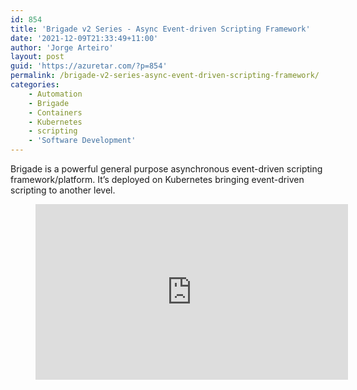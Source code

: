 ```yaml
---
id: 854
title: 'Brigade v2 Series - Async Event-driven Scripting Framework'
date: '2021-12-09T21:33:49+11:00'
author: 'Jorge Arteiro'
layout: post
guid: 'https://azuretar.com/?p=854'
permalink: /brigade-v2-series-async-event-driven-scripting-framework/
categories:
    - Automation
    - Brigade
    - Containers
    - Kubernetes
    - scripting
    - 'Software Development'
---
```


Brigade is a powerful general purpose asynchronous event-driven scripting framework/platform. It’s deployed on Kubernetes bringing event-driven scripting to another level.

<div class="wp-block-columns is-layout-flex wp-container-core-columns-is-layout-10 wp-block-columns-is-layout-flex"><div class="wp-block-column is-layout-flow wp-block-column-is-layout-flow" style="flex-basis:33.33%"><figure class="wp-block-embed is-type-video is-provider-youtube wp-block-embed-youtube wp-embed-aspect-16-9 wp-has-aspect-ratio"><div class="wp-block-embed__wrapper"><div class="ast-oembed-container " style="height: 100%;"><iframe allow="accelerometer; autoplay; clipboard-write; encrypted-media; gyroscope; picture-in-picture; web-share" allowfullscreen="" frameborder="0" height="281" loading="lazy" referrerpolicy="strict-origin-when-cross-origin" src="https://www.youtube.com/embed/LIq4VNaEPL4?feature=oembed" title="Brigade v2 Introduction" width="500"></iframe></div></div></figure></div><div class="wp-block-column is-layout-flow wp-block-column-is-layout-flow" style="flex-basis:66.66%">This video introduces the new v2 version just released.

- What’s Brigade
- Architecture
- Brigade Installation
- Events
- Worker
- Gateways
- Demos
- much more

</div></div><div class="wp-block-columns is-layout-flex wp-container-core-columns-is-layout-11 wp-block-columns-is-layout-flex"><div class="wp-block-column is-layout-flow wp-block-column-is-layout-flow" style="flex-basis:33.33%"><figure class="wp-block-embed is-type-video is-provider-youtube wp-block-embed-youtube wp-embed-aspect-16-9 wp-has-aspect-ratio"><div class="wp-block-embed__wrapper"><div class="ast-oembed-container " style="height: 100%;"><iframe allow="accelerometer; autoplay; clipboard-write; encrypted-media; gyroscope; picture-in-picture; web-share" allowfullscreen="" frameborder="0" height="281" loading="lazy" referrerpolicy="strict-origin-when-cross-origin" src="https://www.youtube.com/embed/1jEKgLme7JA?feature=oembed" title="Brigade v2 Gateways deep dive" width="500"></iframe></div></div></figure></div><div class="wp-block-column is-layout-flow wp-block-column-is-layout-flow" style="flex-basis:66.66%">This video deep dive Brigade v2 gateways. As Bonus Kent is showing GitHub Login working!

- Gateways Architecture deep dive
- How to create a gateway
- Brigade SDKs
- GitHub Gateway
- Demos
- much more

</div></div>#### **References**

**Brigade Version 2**

- https://github.com/brigadecore/brigade
- https://quickstart.brigade.sh/
- [Brigade 2 Goes GA · Brigade Blog](https://blog.brigade.sh/2021-12-01-brigade-2-goes-ga/)
- https://twitter.com/brigadecore
- https://slack.brigade.sh
- [Brigade – YouTube](https://www.youtube.com/channel/UCjeocwsYKby4BFVT8IWlr-A)
- https://brigade.sh/
- https://blog.brigade.sh/
- https://www.cncf.io/projects/brigade/

**Brigade Gateways**

- https://github.com/brigadecore/brigade-github-gateway
- https://github.com/brigadecore/brigade-acr-gateway
- https://github.com/brigadecore/brigade-cloudevents-gateway
- https://github.com/brigadecore/brigade-bitbucket-gateway
- https://github.com/brigadecore/brigade-dockerhub-gateway

**Chaos Engineering** https://github.com/brigadecore/brigade-noisy-neighbor

**Metrics** https://github.com/brigadecore/brigade-metrics

**SDKs**

- https://github.com/brigadecore/brigade/tree/main/sdk
- https://github.com/brigadecore/brigade-sdk-for-js
- https://github.com/brigadecore/brigade-sdk-for-rust

#### **Follow us on Twitter**

[@azuretar](https://twitter.com/azuretar)[ ](https://twitter.com/drii_cavalcanti)[@JorgeArteiro](https://twitter.com/JorgeArteiro) [@krancour ](https://twitter.com/fernandorolnik)@brigadecore

Subscribe the [Azuretar YouTube Channel](https://www.youtube.com/channel/UC3FS96NUdoR3DwkaDwiLdRw)